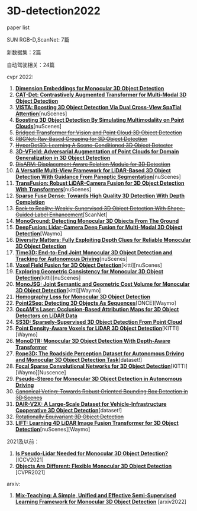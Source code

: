 # 3D-detection2022
paper list

SUN RGB-D,ScanNet: 7篇

新数据集：2篇

自动驾驶相关：24篇

cvpr 2022:

1. [**Dimension Embeddings for Monocular 3D Object Detection**](http://openaccess.thecvf.com//content/CVPR2022/html/Zhang_Dimension_Embeddings_for_Monocular_3D_Object_Detection_CVPR_2022_paper.html)
2. [**CAT-Det: Contrastively Augmented Transformer for Multi-Modal 3D Object Detection**](http://openaccess.thecvf.com//content/CVPR2022/html/Zhang_CAT-Det_Contrastively_Augmented_Transformer_for_Multi-Modal_3D_Object_Detection_CVPR_2022_paper.html)
3. [**VISTA: Boosting 3D Object Detection Via Dual Cross-VIew SpaTial Attention**](http://openaccess.thecvf.com//content/CVPR2022/html/Deng_VISTA_Boosting_3D_Object_Detection_via_Dual_Cross-VIew_SpaTial_Attention_CVPR_2022_paper.html)[nuScenes]
4. [**Boosting 3D Object Detection By Simulating Multimodality on Point Clouds**](http://openaccess.thecvf.com//content/CVPR2022/html/Zheng_Boosting_3D_Object_Detection_by_Simulating_Multimodality_on_Point_Clouds_CVPR_2022_paper.html)[nuScenes]
5. [~~Bridged Transformer for Vision and Point Cloud 3D Object Detection~~](http://openaccess.thecvf.com//content/CVPR2022/html/Wang_Bridged_Transformer_for_Vision_and_Point_Cloud_3D_Object_Detection_CVPR_2022_paper.html)
6. [~~RBGNet: Ray-Based Grouping for 3D Object Detection~~](http://openaccess.thecvf.com//content/CVPR2022/html/Wang_RBGNet_Ray-Based_Grouping_for_3D_Object_Detection_CVPR_2022_paper.html)
7. [~~HyperDet3D: Learning A Scene-Conditioned 3D Object Detector~~](http://openaccess.thecvf.com//content/CVPR2022/html/Zheng_HyperDet3D_Learning_a_Scene-Conditioned_3D_Object_Detector_CVPR_2022_paper.html)
8. [**3D-VField: Adversarial Augmentation of Point Clouds for Domain Generalization in 3D Object Detection**](http://openaccess.thecvf.com//content/CVPR2022/html/Lehner_3D-VField_Adversarial_Augmentation_of_Point_Clouds_for_Domain_Generalization_in_CVPR_2022_paper.html)
9. [~~DisARM: Displacement Aware Relation Module for 3D Detection~~](http://openaccess.thecvf.com//content/CVPR2022/html/Duan_DisARM_Displacement_Aware_Relation_Module_for_3D_Detection_CVPR_2022_paper.html)
10. [**A Versatile Multi-View Framework for LiDAR-Based 3D Object Detection With Guidance From Panoptic Segmentation**](http://openaccess.thecvf.com//content/CVPR2022/html/Fazlali_A_Versatile_Multi-View_Framework_for_LiDAR-Based_3D_Object_Detection_With_CVPR_2022_paper.html)[nuScenes]
11. [**TransFusion: Robust LiDAR-Camera Fusion for 3D Object Detection With Transformers**](http://openaccess.thecvf.com//content/CVPR2022/html/Bai_TransFusion_Robust_LiDAR-Camera_Fusion_for_3D_Object_Detection_With_Transformers_CVPR_2022_paper.html)[nuScenes]
12. [**Sparse Fuse Dense: Towards High Quality 3D Detection With Depth Completion**](http://openaccess.thecvf.com//content/CVPR2022/html/Wu_Sparse_Fuse_Dense_Towards_High_Quality_3D_Detection_With_Depth_CVPR_2022_paper.html)
13. [~~Back to Reality: Weakly-Supervised 3D Object Detection With Shape-Guided Label Enhancement~~](http://openaccess.thecvf.com//content/CVPR2022/html/Xu_Back_to_Reality_Weakly-Supervised_3D_Object_Detection_With_Shape-Guided_Label_CVPR_2022_paper.html)[ScanNet]
14. [**MonoGround: Detecting Monocular 3D Objects From The Ground**](http://openaccess.thecvf.com//content/CVPR2022/html/Qin_MonoGround_Detecting_Monocular_3D_Objects_From_the_Ground_CVPR_2022_paper.html)
15. [**DeepFusion: Lidar-Camera Deep Fusion for Multi-Modal 3D Object Detection**](http://openaccess.thecvf.com//content/CVPR2022/html/Li_DeepFusion_Lidar-Camera_Deep_Fusion_for_Multi-Modal_3D_Object_Detection_CVPR_2022_paper.html)[Waymo]
16. [**Diversity Matters: Fully Exploiting Depth Clues for Reliable Monocular 3D Object Detection**](http://openaccess.thecvf.com//content/CVPR2022/html/Li_Diversity_Matters_Fully_Exploiting_Depth_Clues_for_Reliable_Monocular_3D_CVPR_2022_paper.html)
17. [**Time3D: End-to-End Joint Monocular 3D Object Detection and Tracking for Autonomous Driving**](http://openaccess.thecvf.com//content/CVPR2022/html/Li_Time3D_End-to-End_Joint_Monocular_3D_Object_Detection_and_Tracking_for_CVPR_2022_paper.html)[nuScenes]
18. [**Voxel Field Fusion for 3D Object Detection**](http://openaccess.thecvf.com//content/CVPR2022/html/Li_Voxel_Field_Fusion_for_3D_Object_Detection_CVPR_2022_paper.html)[kitti][nuScenes]
19. [**Exploring Geometric Consistency for Monocular 3D Object Detection**](http://openaccess.thecvf.com//content/CVPR2022/html/Lian_Exploring_Geometric_Consistency_for_Monocular_3D_Object_Detection_CVPR_2022_paper.html)[kitti][nuScenes]
20. [**MonoJSG: Joint Semantic and Geometric Cost Volume for Monocular 3D Object Detection**](http://openaccess.thecvf.com//content/CVPR2022/html/Lian_MonoJSG_Joint_Semantic_and_Geometric_Cost_Volume_for_Monocular_3D_CVPR_2022_paper.html)[kitti][Waymo]
21. [**Homography Loss for Monocular 3D Object Detection**](http://openaccess.thecvf.com//content/CVPR2022/html/Gu_Homography_Loss_for_Monocular_3D_Object_Detection_CVPR_2022_paper.html)
22. [**Point2Seq: Detecting 3D Objects As Sequences**](http://openaccess.thecvf.com//content/CVPR2022/html/Xue_Point2Seq_Detecting_3D_Objects_As_Sequences_CVPR_2022_paper.html)[ONCE][Waymo]
23. [**OccAM's Laser: Occlusion-Based Attribution Maps for 3D Object Detectors on LiDAR Data**](http://openaccess.thecvf.com//content/CVPR2022/html/Schinagl_OccAMs_Laser_Occlusion-Based_Attribution_Maps_for_3D_Object_Detectors_on_CVPR_2022_paper.html)
24. [**SS3D: Sparsely-Supervised 3D Object Detection From Point Cloud**](http://openaccess.thecvf.com//content/CVPR2022/html/Liu_SS3D_Sparsely-Supervised_3D_Object_Detection_From_Point_Cloud_CVPR_2022_paper.html)
25. [**Point Density-Aware Voxels for LiDAR 3D Object Detection**](http://openaccess.thecvf.com//content/CVPR2022/html/Hu_Point_Density-Aware_Voxels_for_LiDAR_3D_Object_Detection_CVPR_2022_paper.html)[KITTI][Waymo]
26. [**MonoDTR: Monocular 3D Object Detection With Depth-Aware Transformer**](http://openaccess.thecvf.com//content/CVPR2022/html/Huang_MonoDTR_Monocular_3D_Object_Detection_With_Depth-Aware_Transformer_CVPR_2022_paper.html)
27. [**Rope3D: The Roadside Perception Dataset for Autonomous Driving and Monocular 3D Object Detection Task**](http://openaccess.thecvf.com//content/CVPR2022/html/Ye_Rope3D_The_Roadside_Perception_Dataset_for_Autonomous_Driving_and_Monocular_CVPR_2022_paper.html)[dataset!]
28. [**Focal Sparse Convolutional Networks for 3D Object Detection**](http://openaccess.thecvf.com//content/CVPR2022/html/Chen_Focal_Sparse_Convolutional_Networks_for_3D_Object_Detection_CVPR_2022_paper.html)[KITTI][Waymo][Nuscence]
29. [**Pseudo-Stereo for Monocular 3D Object Detection in Autonomous Driving**](http://openaccess.thecvf.com//content/CVPR2022/html/Chen_Pseudo-Stereo_for_Monocular_3D_Object_Detection_in_Autonomous_Driving_CVPR_2022_paper.html)
30. [~~Canonical Voting: Towards Robust Oriented Bounding Box Detection in 3D Scenes~~](http://openaccess.thecvf.com//content/CVPR2022/html/You_Canonical_Voting_Towards_Robust_Oriented_Bounding_Box_Detection_in_3D_CVPR_2022_paper.html)
31. [**DAIR-V2X: A Large-Scale Dataset for Vehicle-Infrastructure Cooperative 3D Object Detection**](http://openaccess.thecvf.com//content/CVPR2022/html/Yu_DAIR-V2X_A_Large-Scale_Dataset_for_Vehicle-Infrastructure_Cooperative_3D_Object_Detection_CVPR_2022_paper.html)[dataset!]
32. [~~Rotationally Equivariant 3D Object Detection~~](http://openaccess.thecvf.com//content/CVPR2022/html/Yu_Rotationally_Equivariant_3D_Object_Detection_CVPR_2022_paper.html)
33. [**LIFT: Learning 4D LiDAR Image Fusion Transformer for 3D Object Detection**](http://openaccess.thecvf.com//content/CVPR2022/html/Zeng_LIFT_Learning_4D_LiDAR_Image_Fusion_Transformer_for_3D_Object_CVPR_2022_paper.html)[nuScenes][Waymo]

2021及以前：
1. [**Is Pseudo-Lidar Needed for Monocular 3D Object Detection?**](http://openaccess.thecvf.com//content/ICCV2021/html/Park_Is_Pseudo-Lidar_Needed_for_Monocular_3D_Object_Detection_ICCV_2021_paper.html) [ICCV2021]
2. [**Objects Are Different: Flexible Monocular 3D Object Detection**](http://arxiv.org/abs/2104.02323) [CVPR2021]

arxiv:
1. [**Mix-Teaching: A Simple, Unified and Effective Semi-Supervised Learning Framework for Monocular 3D Object Detection**](http://arxiv.org/abs/2207.04448) [arxiv2022]
